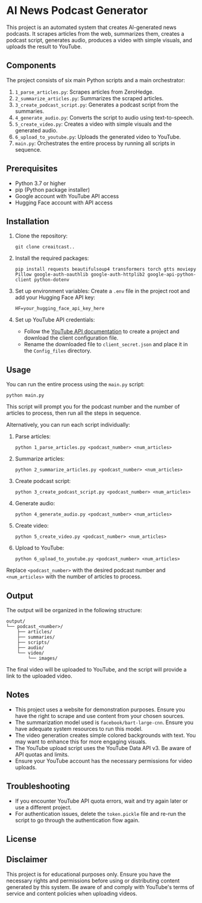# AI News Podcast Generator

This project is an automated system that creates AI-generated news podcasts. It scrapes articles from the web, summarizes them, creates a podcast script, generates audio, produces a video with simple visuals, and uploads the result to YouTube.

## Components

The project consists of six main Python scripts and a main orchestrator:

1. `1_parse_articles.py`: Scrapes articles from ZeroHedge.
2. `2_summarize_articles.py`: Summarizes the scraped articles.
3. `3_create_podcast_script.py`: Generates a podcast script from the summaries.
4. `4_generate_audio.py`: Converts the script to audio using text-to-speech.
5. `5_create_video.py`: Creates a video with simple visuals and the generated audio.
6. `6_upload_to_youtube.py`: Uploads the generated video to YouTube.
7. `main.py`: Orchestrates the entire process by running all scripts in sequence.

## Prerequisites

- Python 3.7 or higher
- pip (Python package installer)
- Google account with YouTube API access
- Hugging Face account with API access

## Installation

1. Clone the repository:
   ```
   git clone creaitcast..
   ```

2. Install the required packages:
   ```
   pip install requests beautifulsoup4 transformers torch gtts moviepy Pillow google-auth-oauthlib google-auth-httplib2 google-api-python-client python-dotenv
   ```

3. Set up environment variables:
   Create a `.env` file in the project root and add your Hugging Face API key:
   ```
   HF=your_hugging_face_api_key_here
   ```

4. Set up YouTube API credentials:
   - Follow the [YouTube API documentation](https://developers.google.com/youtube/v3/quickstart/python) to create a project and download the client configuration file.
   - Rename the downloaded file to `client_secret.json` and place it in the `Config_files` directory.

## Usage

You can run the entire process using the `main.py` script:

```
python main.py
```

This script will prompt you for the podcast number and the number of articles to process, then run all the steps in sequence.

Alternatively, you can run each script individually:

1. Parse articles:
   ```
   python 1_parse_articles.py <podcast_number> <num_articles>
   ```

2. Summarize articles:
   ```
   python 2_summarize_articles.py <podcast_number> <num_articles>
   ```

3. Create podcast script:
   ```
   python 3_create_podcast_script.py <podcast_number> <num_articles>
   ```

4. Generate audio:
   ```
   python 4_generate_audio.py <podcast_number> <num_articles>
   ```

5. Create video:
   ```
   python 5_create_video.py <podcast_number> <num_articles>
   ```

6. Upload to YouTube:
   ```
   python 6_upload_to_youtube.py <podcast_number> <num_articles>
   ```

Replace `<podcast_number>` with the desired podcast number and `<num_articles>` with the number of articles to process.

## Output

The output will be organized in the following structure:

```
output/
└── podcast_<number>/
    ├── articles/
    ├── summaries/
    ├── scripts/
    ├── audio/
    └── video/
        └── images/
```

The final video will be uploaded to YouTube, and the script will provide a link to the uploaded video.

## Notes

- This project uses a website for demonstration purposes. Ensure you have the right to scrape and use content from your chosen sources.
- The summarization model used is `facebook/bart-large-cnn`. Ensure you have adequate system resources to run this model.
- The video generation creates simple colored backgrounds with text. You may want to enhance this for more engaging visuals.
- The YouTube upload script uses the YouTube Data API v3. Be aware of API quotas and limits.
- Ensure your YouTube account has the necessary permissions for video uploads.

## Troubleshooting

- If you encounter YouTube API quota errors, wait and try again later or use a different project.
- For authentication issues, delete the `token.pickle` file and re-run the script to go through the authentication flow again.

## License


## Disclaimer

This project is for educational purposes only. Ensure you have the necessary rights and permissions before using or distributing content generated by this system. Be aware of and comply with YouTube's terms of service and content policies when uploading videos.